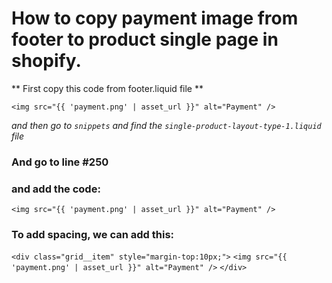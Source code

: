# How to copy payment image from footer to product single page in shopify.

** First copy this code from footer.liquid file **

`<img src="{{ 'payment.png' | asset_url }}" alt="Payment" />`

*and then go to `snippets` and find the `single-product-layout-type-1.liquid` file*

### And go to line #250

### and add the code:

`<img src="{{ 'payment.png' | asset_url }}" alt="Payment" />`

### To add spacing, we can add this: 

`<div class="grid__item" style="margin-top:10px;">`
   `<img src="{{ 'payment.png' | asset_url }}" alt="Payment" />`
`</div>`
